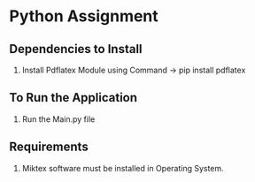 # Python Assignment

## Dependencies to Install
1. Install Pdflatex Module using Command -> pip install pdflatex

## To Run the Application
1. Run the Main.py file

## Requirements
1. Miktex software must be installed in Operating System.
